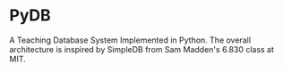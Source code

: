 # PyDB


A Teaching Database System Implemented in Python. 
The overall architecture is inspired by SimpleDB from Sam Madden's 6.830 class at MIT.

